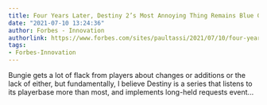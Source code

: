 ```yaml
---
title: Four Years Later, Destiny 2’s Most Annoying Thing Remains Blue Gear Drops
date: "2021-07-10 13:24:36"
author: Forbes - Innovation
authorlink: https://www.forbes.com/sites/paultassi/2021/07/10/four-years-later-destiny-2s-most-annoying-thing-remains-blue-gear-drops/
tags:
- Forbes-Innovation
---
```

Bungie gets a lot of flack from players about changes or additions or the lack of either, but fundamentally, I believe Destiny is a series that listens to its playerbase more than most, and implements long-held requests event...